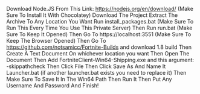 Download Node.JS From This Link: https://nodejs.org/en/download/ (Make Sure To Install It With Chocolatey)
Download The Project
Extract The Archive To Any Location You Want
Run install_packages.bat (Make Sure To Run This Every Time You Use This Private Server)
Then Run run.bat (Make Sure To Keep It Opened)
Then Go To https://localhost:3551 (Make Sure To Keep The Browser Opened)
Then Go To https://github.com/notsamicc/Fortnite-Builds and download 1.8 build
Then Create A Text Document On whichever location you want
Then Open The Document
Then Add FortniteClient-Win64-Shipping.exe and this argument: -skippathcheck
Then Click File Then Click Save As And Name It Launcher.bat (if another launcher.bat exists you need to replace it)
Then Make Sure To Save It In The Win64 Path
Then Run It
Then Put Any Username And Password
And Finish!
